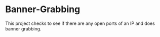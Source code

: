 # Banner-Grabbing
This project checks to see if there are any open ports of an IP and does banner grabbing.
